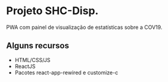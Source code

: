# Projeto SHC-Disp. 

PWA com painel de visualização de estatísticas sobre a COV19.

## Alguns recursos
- HTML/CSS/JS
- ReactJS
- Pacotes react-app-rewired e customize-c